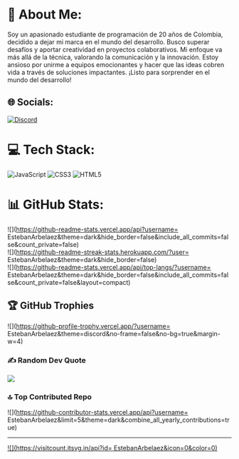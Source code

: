 # 💫 About Me:
Soy un apasionado estudiante de programación de 20 años de Colombia, decidido a dejar mi marca en el mundo del desarrollo. Busco superar desafíos y aportar creatividad en proyectos colaborativos. Mi enfoque va más allá de la técnica, valorando la comunicación y la innovación. Estoy ansioso por unirme a equipos emocionantes y hacer que las ideas cobren vida a través de soluciones impactantes. ¡Listo para sorprender en el mundo del desarrollo!


## 🌐 Socials:
[![Discord](https://img.shields.io/badge/Discord-%237289DA.svg?logo=discord&logoColor=white)](https://discord.gg/https://discord.gg/6kvFgwChKW) 

# 💻 Tech Stack:
![JavaScript](https://img.shields.io/badge/javascript-%23323330.svg?style=for-the-badge&logo=javascript&logoColor=%23F7DF1E) ![CSS3](https://img.shields.io/badge/css3-%231572B6.svg?style=for-the-badge&logo=css3&logoColor=white) ![HTML5](https://img.shields.io/badge/html5-%23E34F26.svg?style=for-the-badge&logo=html5&logoColor=white)
# 📊 GitHub Stats:
![](https://github-readme-stats.vercel.app/api?username= EstebanArbelaez&theme=dark&hide_border=false&include_all_commits=false&count_private=false)<br/>
![](https://github-readme-streak-stats.herokuapp.com/?user= EstebanArbelaez&theme=dark&hide_border=false)<br/>
![](https://github-readme-stats.vercel.app/api/top-langs/?username= EstebanArbelaez&theme=dark&hide_border=false&include_all_commits=false&count_private=false&layout=compact)

## 🏆 GitHub Trophies
![](https://github-profile-trophy.vercel.app/?username= EstebanArbelaez&theme=discord&no-frame=false&no-bg=true&margin-w=4)

### ✍️ Random Dev Quote
![](https://quotes-github-readme.vercel.app/api?type=horizontal&theme=radical)

### 🔝 Top Contributed Repo
![](https://github-contributor-stats.vercel.app/api?username= EstebanArbelaez&limit=5&theme=dark&combine_all_yearly_contributions=true)

---
[![](https://visitcount.itsvg.in/api?id= EstebanArbelaez&icon=0&color=0)](https://visitcount.itsvg.in)

<!-- Proudly created with GPRM ( https://gprm.itsvg.in ) -->
